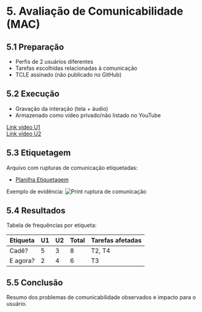 # 5. Avaliação de Comunicabilidade (MAC)

## 5.1 Preparação
- Perfis de 2 usuários diferentes
- Tarefas escolhidas relacionadas à comunicação
- TCLE assinado (não publicado no GitHub)

## 5.2 Execução
- Gravação da interação (tela + áudio)
- Armazenado como vídeo privado/não listado no YouTube

[Link vídeo U1](./5-Avaliacao-Comunicabilidade/videos/links.md)  
[Link vídeo U2](./5-Avaliacao-Comunicabilidade/videos/links.md)

## 5.3 Etiquetagem
Arquivo com rupturas de comunicação etiquetadas:  
- [Planilha Etiquetagem](./5-Avaliacao-Comunicabilidade/etiquetagem.xlsx)

Exemplo de evidência:
![Print ruptura de comunicação](./5-Avaliacao-Comunicabilidade/evidencias/etiqueta1.png)

## 5.4 Resultados
Tabela de frequências por etiqueta:

| Etiqueta    | U1 | U2 | Total | Tarefas afetadas |
|-------------|----|----|-------|------------------|
| Cadê?       | 5  | 3  | 8     | T2, T4           |
| E agora?    | 2  | 4  | 6     | T3               |

## 5.5 Conclusão
Resumo dos problemas de comunicabilidade observados e impacto para o usuário.

